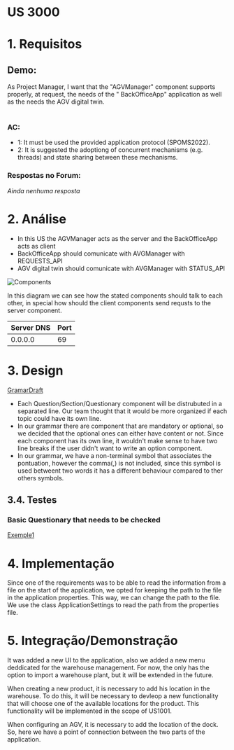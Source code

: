 US 3000
=======================================

# 1. Requisitos

## **Demo:**

As Project Manager, I want that the "AGVManager" component supports properly, at request, the needs of the "
BackOfficeApp" application as well as the needs the AGV digital twin.
<br>
<br>

### **AC:**

* 1: It must be used the provided application protocol (SPOMS2022).
* 2: It is suggested the adoptiong of concurrent mechanisms (e.g. threads) and state sharing between these mechanisms.

### **Respostas no Forum:**

*Ainda nenhuma resposta*

# 2. Análise

* In this US the AGVManager acts as the server and the BackOfficeApp acts as client
* BackOfficeApp should comunicate with AVGManager with REQUESTS_API
* AGV digital twin should comunicate with AVGManager with STATUS_API

![Components](C:\Users\eduar\Desktop\ProjetoIntegrador\lei21_22_s4_2dj_1\Docs\SprintC\1200920\US4001\Components_Manager.svg)

In this diagram we can see how the stated components should talk to each other, in special how should the client
components send requsts to the server component.

| Server DNS | Port |
|------------|------|
| 0.0.0.0    | 69   |

# 3. Design

[GramarDraft](GramarDraft.txt)

* Each Question/Section/Questionary component will be distrubuted in a separated line. Our team thought that it would be
  more organized if each topic could have its own line.
* In our grammar there are component that are mandatory or optional, so we decided that the optional ones can either
  have content or not. Since each component has its own line, it wouldn't make sense to have two line breaks if the user
  didn't want to write an option component.
* In our grammar, we have a non-terminal symbol that associates the pontuation, however the comma(,) is not included,
  since this symbol is used betweent two words it has a different behaviour compared to ther others symbols.

## 3.4. Testes

### Basic Questionary that needs to be checked

[Exemple1](QuestionnaireExample.txt)

# 4. Implementação

Since one of the requirements was to be able to read the information from a file on the start of the application, we
opted for keeping the path to the file in the application properties. This way, we can change the path to the file. We
use the class ApplicationSettings to read the path from the properties file.

# 5. Integração/Demonstração

It was added a new UI to the application, also we added a new menu deddicated for the warehouse management. For now, the
only has the option to import a warehouse plant, but it will be extended in the future.

When creating a new product, it is necessary to add his location in the warehouse. To do this, it will be necessary to
devleop a new functionality that will choose one of the available locations for the product. This functionality will be
implemented in the scope of US1001.

When configuring an AGV, it is necessary to add the location of the dock. So, here we have a point of connection
between the two parts of the application.
